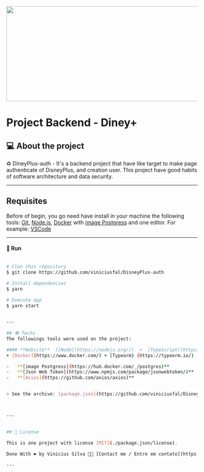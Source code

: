     
   
   <img width="1200px" height="250px" src="https://img.ibxk.com.br/2020/11/17/17151728510089.jpg?w=704&h=264&mode=crop&scale=both" />
   

#  Project Backend - Diney+

## 💻 About the project

♻️  DineyPlus-auth - It's a backend project that have like target to make page authenticate of DisneyPlus, and creation user. This project have good habits of software architecture and data security.
  
---

## Requisites
Before of begin, you go need have  install in your machine the following tools:
[Git](https://git-scm.com), [Node.js](https://nodejs.org/), 
[Docker](https://www.docker.com/) with [image Postgress](https://hub.docker.com/_/postgres)
and one editor. For example: [VSCode](https://code.visualstudio.com/)


---

#### 🎲 Run

```bash

# Clon this repository
$ git clone https://github.com/viniciusfal/DisneyPlus-auth

# Install dependencies
$ yarn
 
# Execute app
$ yarn start


---

## 🛠 Techs
The followings tools were used on the project:

#### **Website**  ([Node](https://nodejs.org//)  +  [TypeScript](https://www.typescriptlang.org/)) 
+ [Docker](https://www.docker.com/) + [Typeorm} (https://typeorm.io/)

-   **[image Postgress](https://hub.docker.com/_/postgres)**
-   **[Json Web Token](https://www.npmjs.com/package/jsonwebtoken/)**
-   **[Axios](https://github.com/axios/axios)**


> See the archive: [package.json](https://github.com/viniciusfal/DisneyPlus-auth/blob/main/package.json)



---


## 📝 License

This is one project with license [MIT](./package.json/license).

Done With ❤️ by Vinicius Silva 👋🏽 [Contact me / Entre em contato](https://www.linkedin.com/in/vinicius-dev-silva/)

---


